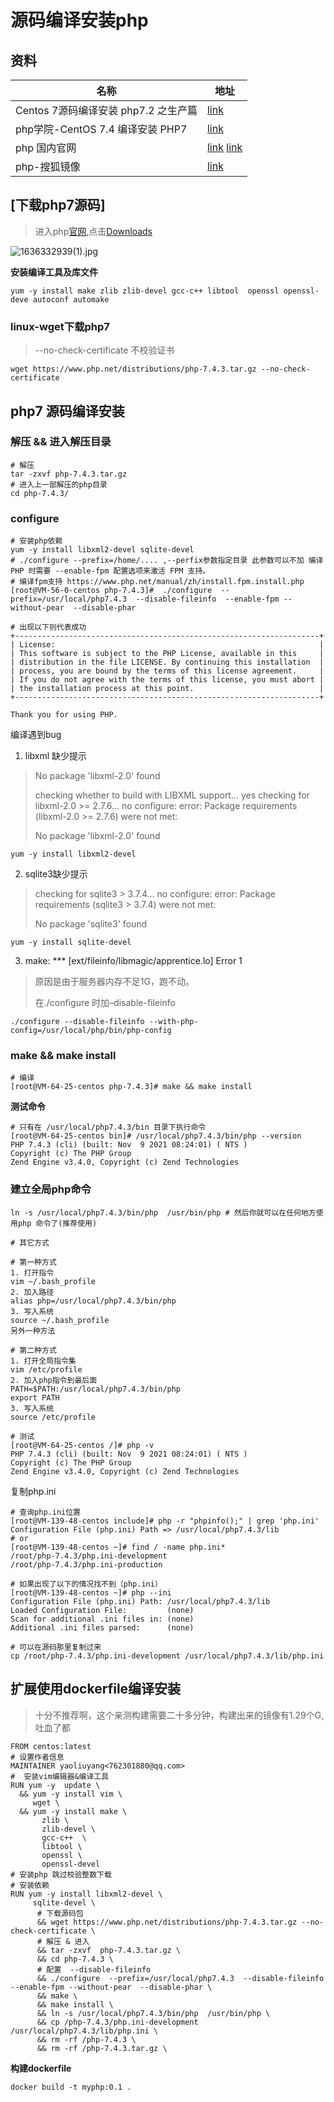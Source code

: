 #  源码编译安装php

## 资料

| 名称                                 | 地址                                                         |
| ------------------------------------ | ------------------------------------------------------------ |
| Centos 7源码编译安装 php7.2 之生产篇 | [link](https://www.linuxprobe.com/centos7-install-php72.html) |
| php学院-CentOS 7.4 编译安装 PHP7     | [link](https://www.php.cn/topic/php7/449121.html)            |
| php 国内官网                         | [link](http://php.p2hp.com/)  [link](https://www.p2hp.com/)  |
| php-搜狐镜像                         | [link](http://mirrors.sohu.com/php/)                         |

##  [下载php7源码]

> 进入php[官网](https://www.php.net/),点击[Downloads](https://www.php.net/downloads)

![1636332939(1).jpg](https://i.loli.net/2021/11/08/1rABOpzM3haU8WQ.png)

**安装编译工具及库文件**

```shell
yum -y install make zlib zlib-devel gcc-c++ libtool  openssl openssl-deve autoconf automake
```

###  linux-wget下载php7

> --no-check-certificate 不校验证书

```shell
wget https://www.php.net/distributions/php-7.4.3.tar.gz --no-check-certificate
```

##  php7 源码编译安装

### 解压 && 进入解压目录

```shell
# 解压
tar -zxvf php-7.4.3.tar.gz
# 进入上一部解压的php目录
cd php-7.4.3/
```

###   configure

```shell
# 安装php依赖
yum -y install libxml2-devel sqlite-devel
# ./configure --prefix=/home/.... ,--perfix参数指定目录 此参数可以不加 编译 PHP 时需要 --enable-fpm 配置选项来激活 FPM 支持。
# 编译fpm支持 https://www.php.net/manual/zh/install.fpm.install.php
[root@VM-56-0-centos php-7.4.3]#  ./configure  --prefix=/usr/local/php7.4.3  --disable-fileinfo  --enable-fpm --without-pear  --disable-phar 

# 出现以下则代表成功
+--------------------------------------------------------------------+
| License:                                                           |
| This software is subject to the PHP License, available in this     |
| distribution in the file LICENSE. By continuing this installation  |
| process, you are bound by the terms of this license agreement.     |
| If you do not agree with the terms of this license, you must abort |
| the installation process at this point.                            |
+--------------------------------------------------------------------+

Thank you for using PHP.
```

编译遇到bug

1. libxml 缺少提示

> No package 'libxml-2.0' found
>
> checking whether to build with LIBXML support... yes
> checking for libxml-2.0 >= 2.7.6... no
> configure: error: Package requirements (libxml-2.0 >= 2.7.6) were not met:
>
> No package 'libxml-2.0' found

```shell
yum -y install libxml2-devel
```

2. sqlite3缺少提示

> checking for sqlite3 > 3.7.4... no
> configure: error: Package requirements (sqlite3 > 3.7.4) were not met:
>
> No package 'sqlite3' found

```shell
yum -y install sqlite-devel
```

3. make: *** [ext/fileinfo/libmagic/apprentice.lo] Error 1

> 原因是由于服务器内存不足1G，跑不动。
>
> 在./configure 时加–disable-fileinfo

```shell
./configure --disable-fileinfo --with-php-config=/usr/local/php/bin/php-config
```

###  make && make install

```shell
# 编译
[root@VM-64-25-centos php-7.4.3]# make && make install 
```

**测试命令**

```shell
# 只有在 /usr/local/php7.4.3/bin 目录下执行命令
[root@VM-64-25-centos bin]# /usr/local/php7.4.3/bin/php --version
PHP 7.4.3 (cli) (built: Nov  9 2021 08:24:01) ( NTS )
Copyright (c) The PHP Group
Zend Engine v3.4.0, Copyright (c) Zend Technologies
```

###  建立全局php命令

```shell
ln -s /usr/local/php7.4.3/bin/php  /usr/bin/php # 然后你就可以在任何地方使用php 命令了(推荐使用)

# 其它方式

# 第一种方式
1. 打开指令
vim ~/.bash_profile
2. 加入路径
alias php=/usr/local/php7.4.3/bin/php
3. 写入系统
source ~/.bash_profile
另外一种方法

# 第二种方式
1. 打开全局指令集
vim /etc/profile
2. 加入php指令到最后面
PATH=$PATH:/usr/local/php7.4.3/bin/php
export PATH
3. 写入系统
source /etc/profile

# 测试 
[root@VM-64-25-centos /]# php -v
PHP 7.4.3 (cli) (built: Nov  9 2021 08:24:01) ( NTS )
Copyright (c) The PHP Group
Zend Engine v3.4.0, Copyright (c) Zend Technologies
```

复制php.ini

```shell
# 查询php.ini位置
[root@VM-139-48-centos include]# php -r "phpinfo();" | grep 'php.ini' 
Configuration File (php.ini) Path => /usr/local/php7.4.3/lib
# or 
[root@VM-139-48-centos ~]# find / -name php.ini*
/root/php-7.4.3/php.ini-development
/root/php-7.4.3/php.ini-production

# 如果出现了以下的情况找不到（php.ini）
[root@VM-139-48-centos ~]# php --ini
Configuration File (php.ini) Path: /usr/local/php7.4.3/lib
Loaded Configuration File:         (none)
Scan for additional .ini files in: (none)
Additional .ini files parsed:      (none)

# 可以在源码那里复制过来
cp /root/php-7.4.3/php.ini-development /usr/local/php7.4.3/lib/php.ini
```

## 扩展使用dockerfile编译安装

> 十分不推荐啊，这个亲测构建需要二十多分钟，构建出来的镜像有1.29个G,吐血了都

```shell
FROM centos:latest
# 设置作者信息
MAINTAINER yaoliuyang<762301880@qq.com>
#  安装vim编辑器&编译工具
RUN yum -y  update \
  && yum -y install vim \
     wget \
  && yum -y install make \
       zlib \
       zlib-devel \
       gcc-c++  \
       libtool \
       openssl \
       openssl-devel
# 安装php 跳过校验整数下载
# 安装依赖
RUN yum -y install libxml2-devel \
     sqlite-devel \
      # 下载源码包
      && wget https://www.php.net/distributions/php-7.4.3.tar.gz --no-check-certificate \
      # 解压 & 进入
      && tar -zxvf  php-7.4.3.tar.gz \
      && cd php-7.4.3 \
      # 配置  --disable-fileinfo
      && ./configure  --prefix=/usr/local/php7.4.3  --disable-fileinfo  --enable-fpm --without-pear  --disable-phar \
      && make \
      && make install \
      && ln -s /usr/local/php7.4.3/bin/php  /usr/bin/php \
      && cp /php-7.4.3/php.ini-development /usr/local/php7.4.3/lib/php.ini \
      && rm -rf /php-7.4.3 \
      && rm -rf /php-7.4.3.tar.gz \
```

**构建dockerfile**

```shell
docker build -t myphp:0.1 .
```

